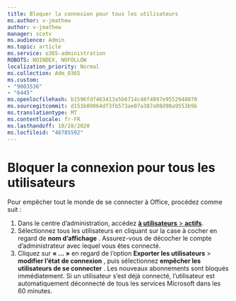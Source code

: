 ```yaml
---
title: Bloquer la connexion pour tous les utilisateurs
ms.author: v-jmathew
author: v-jmathew
manager: scotv
ms.audience: Admin
ms.topic: article
ms.service: o365-administration
ROBOTS: NOINDEX, NOFOLLOW
localization_priority: Normal
ms.collection: Adm_O365
ms.custom:
- "9003536"
- "6445"
ms.openlocfilehash: b1596fdf463413a5b6714c48f4097e9552948070
ms.sourcegitcommit: d151b09064df3fb573ae07a387a08d98a9553b9b
ms.translationtype: MT
ms.contentlocale: fr-FR
ms.lasthandoff: 10/28/2020
ms.locfileid: "48785592"
---
```

# <a name="block-sign-in-for-all-users"></a>Bloquer la connexion pour tous les utilisateurs

Pour empêcher tout le monde de se connecter à Office, procédez comme suit :

1. Dans le centre d’administration, accédez [ **à utilisateurs**  >  **actifs**](https://admin.microsoft.com/Adminportal/Home?source=applauncher#/users).
2. Sélectionnez tous les utilisateurs en cliquant sur la case à cocher en regard de **nom d’affichage** . Assurez-vous de décocher le compte d’administrateur avec lequel vous êtes connecté.
3. Cliquez sur **« ... »** en regard de l’option **Exporter les utilisateurs**  >  **modifier l’état de connexion** , puis sélectionnez **empêcher les utilisateurs de se connecter** . Les nouveaux abonnements sont bloqués immédiatement. Si un utilisateur s’est déjà connecté, l’utilisateur est automatiquement déconnecté de tous les services Microsoft dans les 60 minutes.

